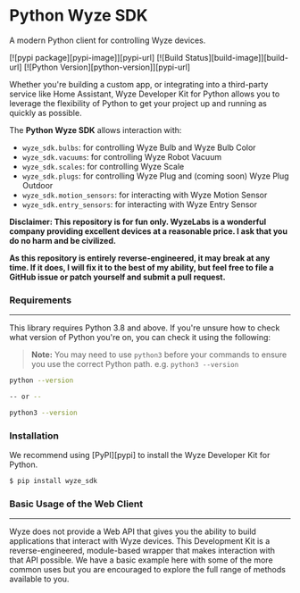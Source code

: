 # Python Wyze SDK
A modern Python client for controlling Wyze devices.

[![pypi package][pypi-image]][pypi-url]
[![Build Status][build-image]][build-url]
[![Python Version][python-version]][pypi-url]

Whether you're building a custom app, or integrating into a third-party service like Home Assistant, Wyze Developer Kit for Python allows you to leverage the flexibility of Python to get your project up and running as quickly as possible.

The **Python Wyze SDK** allows interaction with:

- `wyze_sdk.bulbs`: for controlling Wyze Bulb and Wyze Bulb Color
- `wyze_sdk.vacuums`: for controlling Wyze Robot Vacuum
- `wyze_sdk.scales`: for controlling Wyze Scale
- `wyze_sdk.plugs`: for controlling Wyze Plug and (coming soon) Wyze Plug Outdoor
- `wyze_sdk.motion_sensors`: for interacting with Wyze Motion Sensor
- `wyze_sdk.entry_sensors`: for interacting with Wyze Entry Sensor

**Disclaimer: This repository is for fun only. WyzeLabs is a wonderful company providing excellent devices at a reasonable price. I ask that you do no harm and be civilized.**

**As this repository is entirely reverse-engineered, it may break at any time. If it does, I will fix it to the best of my ability, but feel free to file a GitHub issue or patch yourself and submit a pull request.**

### Requirements

---

This library requires Python 3.8 and above. If you're unsure how to check what version of Python you're on, you can check it using the following:

> **Note:** You may need to use `python3` before your commands to ensure you use the correct Python path. e.g. `python3 --version`

```bash
python --version

-- or --

python3 --version
```

### Installation

We recommend using [PyPI][pypi] to install the Wyze Developer Kit for Python.

```bash
$ pip install wyze_sdk
```

### Basic Usage of the Web Client

---

Wyze does not provide a Web API that gives you the ability to build applications that interact with Wyze devices. This Development Kit is a reverse-engineered, module-based wrapper that makes interaction with that API possible. We have a basic example here with some of the more common uses but you are encouraged to explore the full range of methods available to you.

